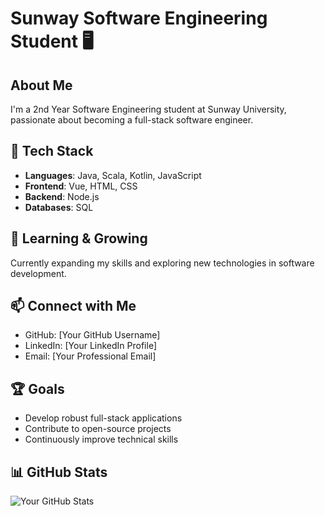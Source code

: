# Sunway Software Engineering Student 🖥️

## About Me
I'm a 2nd Year Software Engineering student at Sunway University, passionate about becoming a full-stack software engineer.

## 🚀 Tech Stack
- **Languages**: Java, Scala, Kotlin, JavaScript
- **Frontend**: Vue, HTML, CSS
- **Backend**: Node.js
- **Databases**: SQL

## 🌱 Learning & Growing
Currently expanding my skills and exploring new technologies in software development.

## 📫 Connect with Me
- GitHub: [Your GitHub Username]
- LinkedIn: [Your LinkedIn Profile]
- Email: [Your Professional Email]

## 🏆 Goals
- Develop robust full-stack applications
- Contribute to open-source projects
- Continuously improve technical skills

## 📊 GitHub Stats
![Your GitHub Stats](https://github-readme-stats.vercel.app/api?username=YOUR_GITHUB_USERNAME&show_icons=true)
